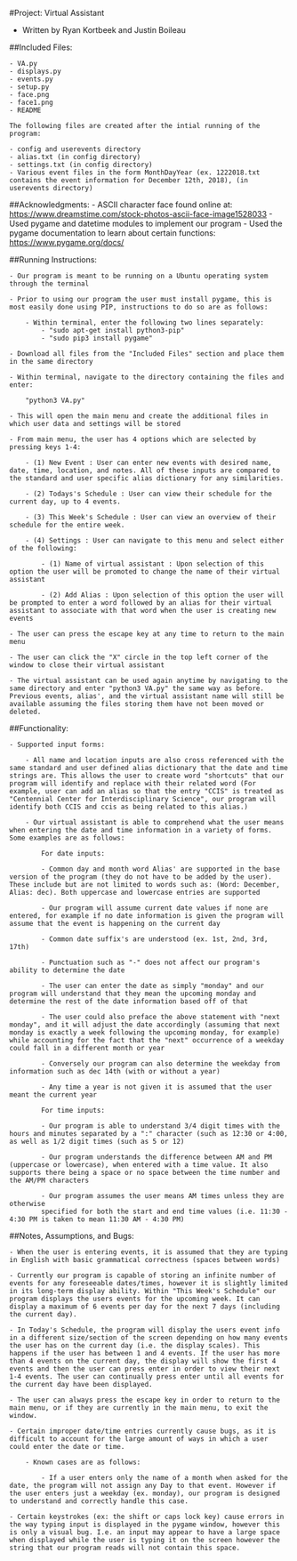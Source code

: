 #Project: Virtual Assistant

- Written by Ryan Kortbeek and Justin Boileau

##Included Files:

    - VA.py
    - displays.py
    - events.py
    - setup.py
    - face.png
    - face1.png
    - README

    The following files are created after the intial running of the program:

    - config and userevents directory
    - alias.txt (in config directory)
    - settings.txt (in config directory)
    - Various event files in the form MonthDayYear (ex. 1222018.txt contains the event information for December 12th, 2018), (in userevents directory)


##Acknowledgments:
    - ASCII character face found online at:
      https://www.dreamstime.com/stock-photos-ascii-face-image1528033
    - Used pygame and datetime modules to implement our program
    - Used the pygame documentation to learn about certain functions:
      https://www.pygame.org/docs/


##Running Instructions:

    - Our program is meant to be running on a Ubuntu operating system through the terminal

    - Prior to using our program the user must install pygame, this is most easily done using PIP, instructions to do so are as follows:

        - Within terminal, enter the following two lines separately:
            - "sudo apt-get install python3-pip"
            - "sudo pip3 install pygame"

    - Download all files from the "Included Files" section and place them in the same directory

    - Within terminal, navigate to the directory containing the files and enter:

        "python3 VA.py"

    - This will open the main menu and create the additional files in which user data and settings will be stored

    - From main menu, the user has 4 options which are selected by pressing keys 1-4:

        - (1) New Event : User can enter new events with desired name, date, time, location, and notes. All of these inputs are compared to the standard and user specific alias dictionary for any similarities.

        - (2) Todays's Schedule : User can view their schedule for the current day, up to 4 events.

        - (3) This Week's Schedule : User can view an overview of their schedule for the entire week.

        - (4) Settings : User can navigate to this menu and select either of the following:

            - (1) Name of virtual assistant : Upon selection of this option the user will be promoted to change the name of their virtual assistant

            - (2) Add Alias : Upon selection of this option the user will be prompted to enter a word followed by an alias for their virtual assistant to associate with that word when the user is creating new events

    - The user can press the escape key at any time to return to the main menu

    - The user can click the "X" circle in the top left corner of the window to close their virtual assistant

    - The virtual assistant can be used again anytime by navigating to the same directory and enter "python3 VA.py" the same way as before. Previous events, alias', and the virtual assistant name will still be available assuming the files storing them have not been moved or deleted.


##Functionality:

    - Supported input forms:

        - All name and location inputs are also cross referenced with the same standard and user defined alias dictionary that the date and time strings are. This allows the user to create word "shortcuts" that our program will identify and replace with their related word (For example, user can add an alias so that the entry "CCIS" is treated as "Centennial Center for Interdisciplinary Science", our program will identify both CCIS and ccis as being related to this alias.)

        - Our virtual assistant is able to comprehend what the user means when entering the date and time information in a variety of forms. Some examples are as follows:

            For date inputs:

            - Common day and month word Alias' are supported in the base version of the program (they do not have to be added by the user). These include but are not limited to words such as: (Word: December, Alias: dec). Both uppercase and lowercase entries are supported

            - Our program will assume current date values if none are entered, for example if no date information is given the program will assume that the event is happening on the current day

            - Common date suffix's are understood (ex. 1st, 2nd, 3rd, 17th)

            - Punctuation such as "-" does not affect our program's ability to determine the date

            - The user can enter the date as simply "monday" and our program will understand that they mean the upcoming monday and determine the rest of the date information based off of that

            - The user could also preface the above statement with "next monday", and it will adjust the date accordingly (assuming that next monday is exactly a week following the upcoming monday, for example) while accounting for the fact that the "next" occurrence of a weekday could fall in a different month or year

            - Conversely our program can also determine the weekday from information such as dec 14th (with or without a year)

            - Any time a year is not given it is assumed that the user meant the current year

            For time inputs:

            - Our program is able to understand 3/4 digit times with the hours and minutes separated by a ":" character (such as 12:30 or 4:00, as well as 1/2 digit times (such as 5 or 12)

            - Our program understands the difference between AM and PM (uppercase or lowercase), when entered with a time value. It also supports there being a space or no space between the time number and the AM/PM characters

            - Our program assumes the user means AM times unless they are otherwise
            specified for both the start and end time values (i.e. 11:30 - 4:30 PM is taken to mean 11:30 AM - 4:30 PM)


##Notes, Assumptions, and Bugs:

    - When the user is entering events, it is assumed that they are typing in English with basic grammatical correctness (spaces between words)

    - Currently our program is capable of storing an infinite number of events for any foreseeable dates/times, however it is slightly limited in its long-term display ability. Within "This Week's Schedule" our program displays the users events for the upcoming week. It can display a maximum of 6 events per day for the next 7 days (including the current day).

    - In Today's Schedule, the program will display the users event info in a different size/section of the screen depending on how many events the user has on the current day (i.e. the display scales). This happens if the user has between 1 and 4 events. If the user has more than 4 events on the current day, the display will show the first 4 events and then the user can press enter in order to view their next 1-4 events. The user can continually press enter until all events for the current day have been displayed.

    - The user can always press the escape key in order to return to the main menu, or if they are currently in the main menu, to exit the window.

    - Certain improper date/time entries currently cause bugs, as it is difficult to account for the large amount of ways in which a user could enter the date or time.

        - Known cases are as follows:

            - If a user enters only the name of a month when asked for the date, the program will not assign any Day to that event. However if the user enters just a weekday (ex. monday), our program is designed to understand and correctly handle this case.

    - Certain keystrokes (ex: the shift or caps lock key) cause errors in the way typing input is displayed in the pygame window, however this is only a visual bug. I.e. an input may appear to have a large space when displayed while the user is typing it on the screen however the string that our program reads will not contain this space.

